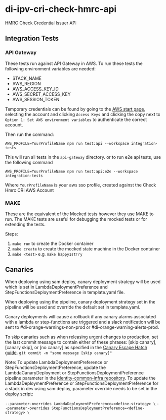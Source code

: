 # di-ipv-cri-check-hmrc-api

HMRC Check Credential Issuer API

## Integration Tests

### API Gateway
These tests run against API Gateway in AWS.
To run these tests the following environment variables are needed:

- STACK_NAME
- AWS_REGION
- AWS_ACCESS_KEY_ID
- AWS_SECRET_ACCESS_KEY
- AWS_SESSION_TOKEN

Temporary credentials can be found by going to the [AWS start page](https://uk-digital-identity.awsapps.com/start#/), selecting the account and clicking
`Access Keys` and clicking the copy next to `Option 1: Set AWS environment variables` to authenticate the correct account.


Then run the command:

`AWS_PROFILE=YourProfileName npm run test:api --workspace integration-tests`

This will run all tests in the `api-gateway` directory.
or to run e2e api tests, use the following command

`AWS_PROFILE=YourProfileName npm run test:api:e2e --workspace integration-tests`

Where `YourProfileName` is your aws sso profile, created against the Check Hmrc CRI AWS Account

### MAKE

These are the equivalent of the Mocked tests however they use MAKE to run.
The MAKE tests are useful for debugging the mocked tests or for extending the tests.

Steps:

1. `make run` to create the Docker container
2. `make create` to create the mocked state machine in the Docker container
3. `make <test>` e.g. `make happy1stTry`

## Canaries
When deploying using sam deploy, canary deployment strategy will be used which is set in LambdaDeploymentPreference and StepFunctionsDeploymentPreference in template.yaml file.

When deploying using the pipeline, canary deployment strategy set in the pipeline will be used and override the default set in template.yaml.

Canary deployments will cause a rollback if any canary alarms associated with a lambda or step-functions are triggered and a slack notification will be sent to #di-orange-warnings-non-prod or #di-orange-warning-alerts-prod.

To skip canaries such as when releasing urgent changes to production, set the last commit message to contain either of these phrases: [skip canary], [canary skip], or [no canary] as specified in the [Canary Escape Hatch guide](https://govukverify.atlassian.net/wiki/spaces/PLAT/pages/3836051600/Rollback+Recovery+Guidance#Escape-Hatch%3A-how-to-skip-canary-deployments-when-needed).
`git commit -m "some message [skip canary]"`

Note: To update LambdaDeploymentPreference or StepFunctionsDeploymentPreference, update the LambdaCanaryDeployment or StepFunctionsDeploymentPreference pipeline parameter in the [identity-common-infra repository](https://github.com/govuk-one-login/identity-common-infra/tree/main/terraform/orange/hmrc-check). To update the LambdaDeploymentPreference or StepFunctionsDeploymentPreference for a stack in dev using sam deploy, parameter override needs to be set in the [deploy script](./deploy.sh):

`--parameter-overrides LambdaDeploymentPreference=<define-strategy> \`
`--parameter-overrides StepFunctionsDeploymentPreference=<define-strategy> \`
